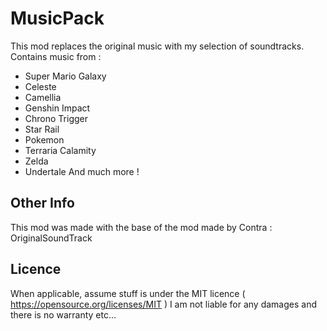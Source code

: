 # MusicPack

This mod replaces the original music with my selection of soundtracks.
Contains music from : 
- Super Mario Galaxy
- Celeste
- Camellia
- Genshin Impact
- Chrono Trigger
- Star Rail
- Pokemon
- Terraria Calamity
- Zelda
- Undertale
And much more !

## Other Info

This mod was made with the base of the mod made by Contra : OriginalSoundTrack

## Licence

When applicable, assume stuff is under the MIT licence ( https://opensource.org/licenses/MIT )
I am not liable for any damages and there is no warranty etc...
